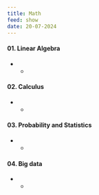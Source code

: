 ```yaml
---
title: Math
feed: show
date: 20-07-2024
---
```

#### 01. Linear Algebra

- -
#### 02. Calculus

- -
#### 03. Probability and Statistics

- -

#### 04. Big data

- -